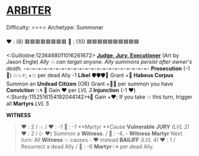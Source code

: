 # [**__ARBITER__**](<https://www.youtube.com/watch?v=OcGnrY5JEnw>)
Difficulty: ⭐⭐⭐⭐
Archetype: Summoner

❤️ : (8) 🟥🟥🟥🟥🟥🟥🟥🟥
🔷 : (10) 🟦🟦🟦🟦🟦🟦🟦🟦🟦🟦

<:Guillotine:1236468011016261672> [**Judge, Jury, Executioner**](https://cdn.discordapp.com/attachments/1068260233807396874/1236463796784988252/jason-engle-abraham-the-justice-final.png?ex=66381a25&is=6636c8a5&hm=f9ef94079afd5a0aa1a054bb9dd54d416d25f8d34ab7294e5b4ba678993dd946&) (Art by Jason Engle)
*Ally 💥 can target anyone. Ally summons persist after owner's death.*
-=-=-=-=-=-=-=-=-=-=-=-=-=-=-=-=-=-=-=-=-=-
**Prosecution** (-1 🔷) 💥💥⚡; +💥 per dead Ally -1
**Libel** 🛡️🛡️🛡️🔀 Grant +🔷
**Habeus Corpus** Summon an __Undead Citizen__ {OR} Grant +🔷🔷 per summon you have
**Conviction** 💥🌀 🔀 Gain ❤️ per *LVL 3*
**Injunction** (-1 ❤️) <:Sturdy:1152516154192044142>🌀🔀 Gain +❤️; If you take 💥 this turn, trigger all **Martyrs** *LVL 5*


**__WITNESS__**
> ❤️ : 2 / 💥 / ❤️ : -1 🔷 : -1
> **Martyr **Cause __Vulnerable__
**__JURY__** *(LVL 2)*
> ❤️ : 2 / (- ❤️) Summon a __Witness__. / 🔷 : -4, - __Witness__
> **Martyr** Next turn: All __Witness__ 💥 causes - ❤️ instead
**__BAILIFF__** *(LVL 4)*
> ❤️ : 1 / Resurrect a dead Ally / 🔷 : -6 
> **Martyr**💥🌀 per dead Ally.

